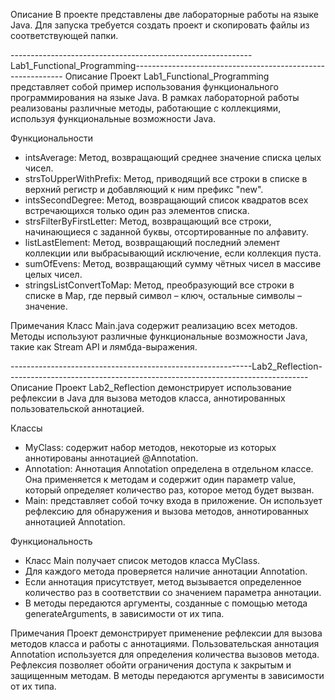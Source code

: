 Описание
В проекте представлены две лабораторные работы на языке Java. Для запуска требуется создать проект и скопировать файлы из соответствующей папки.


------------------------------------------------------------Lab1_Functional_Programming------------------------------------------------------------
Описание
Проект Lab1_Functional_Programming представляет собой пример использования функционального программирования на языке Java. В рамках лабораторной работы реализованы различные методы, работающие с коллекциями, используя функциональные возможности Java.

Функциональности
- intsAverage: Метод, возвращающий среднее значение списка целых чисел.
- strsToUpperWithPrefix: Метод, приводящий все строки в списке в верхний регистр и добавляющий к ним префикс "new".
- intsSecondDegree: Метод, возвращающий список квадратов всех встречающихся только один раз элементов списка.
- strsFilterByFirstLetter: Метод, возвращающий все строки, начинающиеся с заданной буквы, отсортированные по алфавиту.
- listLastElement: Метод, возвращающий последний элемент коллекции или выбрасывающий исключение, если коллекция пуста.
- sumOfEvens: Метод, возвращающий сумму чётных чисел в массиве целых чисел.
- stringsListConvertToMap: Метод, преобразующий все строки в списке в Map, где первый символ – ключ, остальные символы – значение.

Примечания
Класс Main.java содержит реализацию всех методов. Методы используют различные функциональные возможности Java, такие как Stream API и лямбда-выражения.

------------------------------------------------------------Lab2_Reflection---------------------------------------------------------------------------
Описание
Проект Lab2_Reflection демонстрирует использование рефлексии в Java для вызова методов класса, аннотированных пользовательской аннотацией.

Классы
- MyClass: содержит набор методов, некоторые из которых аннотированы аннотацией @Annotation.
- Annotation: Аннотация Annotation определена в отдельном классе. Она применяется к методам и содержит один параметр value, который определяет количество раз, которое метод будет вызван.
- Main: представляет собой точку входа в приложение. Он использует рефлексию для обнаружения и вызова методов, аннотированных аннотацией Annotation.

Функциональность
- Класс Main получает список методов класса MyClass.
- Для каждого метода проверяется наличие аннотации Annotation.
- Если аннотация присутствует, метод вызывается определенное количество раз в соответствии со значением параметра аннотации.
- В методы передаются аргументы, созданные с помощью метода generateArguments, в зависимости от их типа.

Примечания
Проект демонстрирует применение рефлексии для вызова методов класса и работы с аннотациями. Пользовательская аннотация Annotation используется для определения количества вызовов метода.
Рефлексия позволяет обойти ограничения доступа к закрытым и защищенным методам. В методы передаются аргументы в зависимости от их типа.
